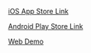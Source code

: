 [iOS App Store Link](https://apps.apple.com/us/app/workout-activity-log-tracker/id1635628316)

[Android Play Store Link](https://play.google.com/store/apps/details?id=com.triplesight.activitylogtracker)

[Web Demo](walt.website)
